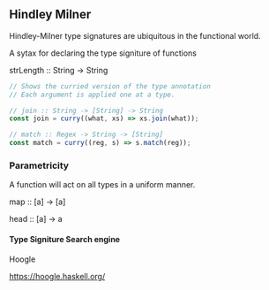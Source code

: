 ## Hindley Milner

Hindley-Milner type signatures are ubiquitous in the functional world.

A sytax for declaring the type signiture of functions

strLength :: String -> String

```js
// Shows the curried version of the type annotation
// Each argument is applied one at a type.

// join :: String -> [String] -> String
const join = curry((what, xs) => xs.join(what));

// match :: Regex -> String -> [String]
const match = curry((reg, s) => s.match(reg));
```

### Parametricity
A function will act on all types in a uniform manner.

map :: [a] -> [a]

head :: [a] -> a

#### Type Signiture Search engine
Hoogle

https://hoogle.haskell.org/


